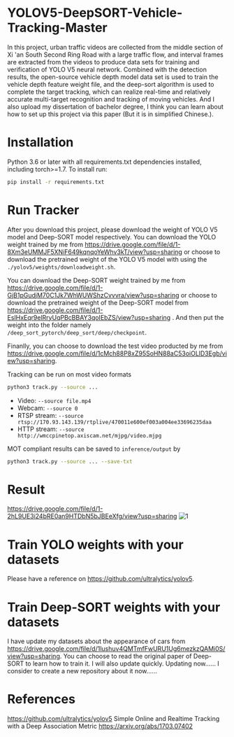 # YOLOV5-DeepSORT-Vehicle-Tracking-Master
In this project, urban traffic videos are collected from the middle section of Xi 'an South Second Ring Road with a large traffic flow, and interval frames are extracted from the videos to produce data sets for training and verification of YOLO V5 neural network. Combined with the detection results, the open-source vehicle depth model data set is used to train the vehicle depth feature weight file, and the deep-sort algorithm is used to complete the target tracking, which can realize real-time and relatively accurate multi-target recognition and tracking of moving vehicles.
And I also upload my dissertation of bachelor degree, I think you can learn about how to set up this project via this paper (But it is in simplified Chinese.).

# Installation
Python 3.6 or later with all requirements.txt dependencies installed, including torch>=1.7. To install run:
```bash
pip install -r requirements.txt
```

# Run Tracker
After you download this project, please download the weight of YOLO V5 model and Deep-SORT model respectively. 
You can download the YOLO weight trained by me from https://drive.google.com/file/d/1-8Xm3eUMMJF5XNiF649kqnqoYeWhv3kT/view?usp=sharing or choose to download the pretrained weight of the YOLO V5 model with using the `./yolov5/weights/downloadweight.sh`.

You can download the Deep-SORT weight trained by me from https://drive.google.com/file/d/1-GjB1pGudjM70C1Jk7WhWUWShzCvvvra/view?usp=sharing or choose to download the pretrained weight of the Deep-SORT model from https://drive.google.com/file/d/1-EsIHxEqr9elRryUqPBcBBAY3qoIEbZS/view?usp=sharing . And then put the weight into the folder namely `/deep_sort_pytorch/deep_sort/deep/checkpoint`.

Finanlly, you can choose to download the test video producted by me from https://drive.google.com/file/d/1cMch88P8xZ95SoHN88aC53oiOLlD3Egb/view?usp=sharing.

Tracking can be run on most video formats

```bash
python3 track.py --source ...
```

- Video:  `--source file.mp4`
- Webcam:  `--source 0`
- RTSP stream:  `--source rtsp://170.93.143.139/rtplive/470011e600ef003a004ee33696235daa`
- HTTP stream:  `--source http://wmccpinetop.axiscam.net/mjpg/video.mjpg`

MOT compliant results can be saved to `inference/output` by 

```bash
python3 track.py --source ... --save-txt
```

# Result
https://drive.google.com/file/d/1-2hL9UE3i24bRE0an9HTDbN5bJBEeXfg/view?usp=sharing
![1](https://user-images.githubusercontent.com/64308326/119247613-9fd9db80-bbbd-11eb-9280-4a687e2a8250.jpg)

# Train YOLO weights with your datasets
Please have a reference on https://github.com/ultralytics/yolov5.

# Train Deep-SORT weights with your datasets
I have update my datasets about the appearance of cars from https://drive.google.com/file/d/1lushuv4QMTmfFwURU1Ug6mezkzQAMi0S/view?usp=sharing. You can choose to read the original paper of Deep-SORT to learn how to train it. I will also update quickly.
Updating now......
I consider to create a new repository about it now......

# References
https://github.com/ultralytics/yolov5 
Simple Online and Realtime Tracking with a Deep Association Metric https://arxiv.org/abs/1703.07402
